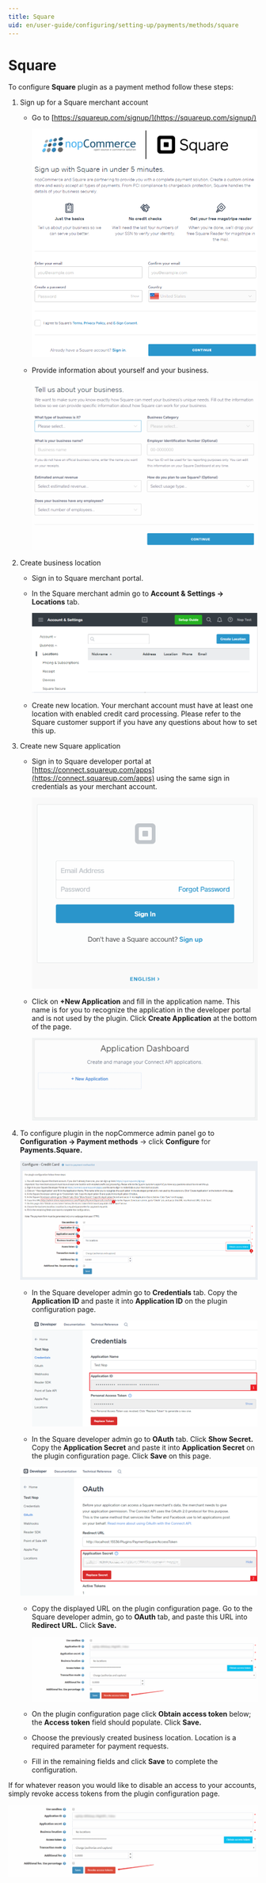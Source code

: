 ```yaml
---
title: Square
uid: en/user-guide/configuring/setting-up/payments/methods/square
---
```

# Square

To configure **Square** plugin as a payment method follow these steps:

1. Sign up for a Square merchant account
    * Go to [https://squareup.com/signup/](https://squareup.com/signup/)

        ![SquareSignUp1](_static/square/squareSignUp1.png)
    * Provide information about yourself and your business.

        ![SquareSignUp2](_static/square/squareSignUp2.png)
1. Create business location

    * Sign in to Square merchant portal.
    * In the Square merchant admin go to **Account & Settings → Locations** tab.

        ![SquareSignUp3](_static/square/squareSignUp3.png)
    * Create new location. Your merchant account must have at least one location with enabled credit card processing. Please refer to the Square customer support if you have any questions about how to set this up.

1. Create new Square application

    * Sign in to Square developer portal at [https://connect.squareup.com/apps](https://connect.squareup.com/apps) using the same sign in credentials as your merchant account.

        ![SquareSignUp4](_static/square/squareSignUp4.png)
    * Click on **+New Application** and fill in the application name. This name is for you to recognize the application in the developer portal and is not used by the plugin. Click **Create Application** at the bottom of the page.

        ![SquareSignUp5](_static/square/squareSignUp5.png)

1. To configure plugin in the nopCommerce admin panel go to **Configuration → Payment methods** → click **Configure** for **Payments.Square.**

    ![Squareplugin1](_static/square/Squareplugin1.png)
    * In the Square developer admin go to **Credentials** tab. Copy the **Application ID** and paste it into **Application ID** on the plugin configuration page.

        ![Squareplugin2](_static/square/Squareplugin2.png)
    * In the Square developer admin go to **OAuth** tab. Click **Show Secret.** Copy the **Application Secret** and paste it into **Application Secret** on the plugin configuration page. Click **Save** on this page.

     ![Squareplugin3](_static/square/Squareplugin3.png)
    * Copy the displayed URL on the plugin configuration page. Go to the Square developer admin, go to **OAuth** tab, and paste this URL into **Redirect URL.** Click **Save.**

        ![Squareplugin4](_static/square/Squareplugin4.png)
    * On the plugin configuration page click **Obtain access token** below; the **Access token** field should populate. Click **Save.**
    * Choose the previously created business location. Location is a required parameter for payment requests.
    * Fill in the remaining fields and click **Save** to complete the configuration.

 If for whatever reason you would like to disable an access to your accounts, simply revoke access tokens from the plugin configuration page.

 ![Squareplugin5](_static/square/Squareplugin5.png)

